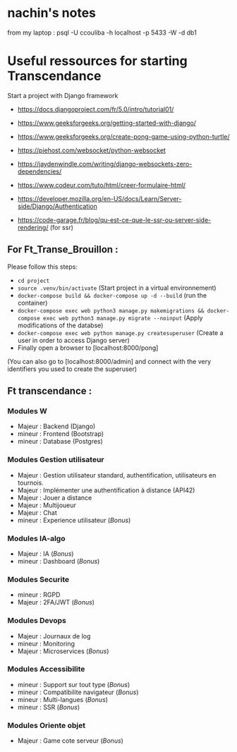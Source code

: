 # nachin's notes

from my laptop :  psql -U ccouliba -h localhost -p 5433 -W -d db1

# Useful ressources for starting Transcendance 

Start a project with Django framework

- https://docs.djangoproject.com/fr/5.0/intro/tutorial01/

- https://www.geeksforgeeks.org/getting-started-with-django/

- https://www.geeksforgeeks.org/create-pong-game-using-python-turtle/

- https://piehost.com/websocket/python-websocket

- https://jaydenwindle.com/writing/django-websockets-zero-dependencies/

- https://www.codeur.com/tuto/html/creer-formulaire-html/

- https://developer.mozilla.org/en-US/docs/Learn/Server-side/Django/Authentication

- https://code-garage.fr/blog/qu-est-ce-que-le-ssr-ou-server-side-rendering/
(for ssr)

## For Ft_Transe_Brouillon :
Please follow this steps:
  - `cd project`
  - `source .venv/bin/activate` (Start project in a virtual environnement)
  - `docker-compose build && docker-compose up -d --build` (run the container)
  - `docker-compose exec web python3 manage.py makemigrations && docker-compose exec web python3 manage.py migrate --noinput` (Apply modifications of the databse)
  - `docker-compose exec web python manage.py createsuperuser` (Create a user in order to access Django server)
  - Finally open a browser to [localhost:8000/pong]

  (You can also go to [localhost:8000/admin] and connect with the very identifiers you used to create the superuser)

## Ft transcendance :
### Modules W
- Majeur : Backend (Django)
- mineur : Frontend (Bootstrap)
- mineur : Database (Postgres)

### Modules Gestion utilisateur
- Majeur : Gestion utilisateur standard, authentification, utilisateurs en tournois.
- Majeur : Implémenter une authentification à distance (API42)
- Majeur : Jouer a distance
- Majeur : Multijoueur
- Majeur : Chat
- mineur : Experience utilisateur (*Bonus*)
 	
### Modules IA-algo
- Majeur : IA (*Bonus*)
- mineur : Dashboard (*Bonus*)
 
### Modules Securite
- mineur : RGPD
- Majeur : 2FA/JWT (*Bonus*)

### Modules Devops
- Majeur : Journaux de log
- mineur : Monitoring
- Majeur : Microservices (*Bonus*)

### Modules Accessibilite
- mineur : Support sur tout type (*Bonus*)
- mineur : Compatibilite navigateur (*Bonus*)
- mineur : Multi-langues (*Bonus*)
- mineur : SSR (*Bonus*)

### Modules Oriente objet
- Majeur : Game cote serveur  (*Bonus*)
